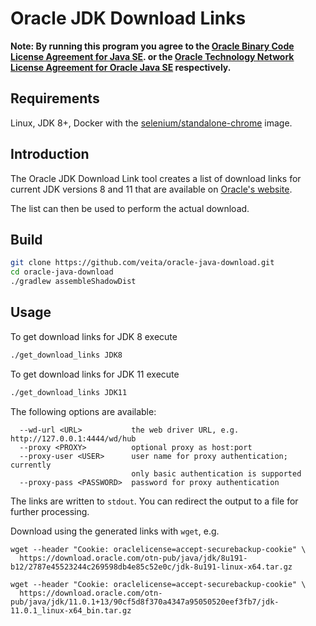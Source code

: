 Oracle JDK Download Links
=========================

**Note: By running this program you agree to the
[Oracle Binary Code License Agreement for Java SE](https://www.oracle.com/technetwork/java/javase/terms/license/index.html).
or the [Oracle Technology Network License Agreement for Oracle Java SE](https://www.oracle.com/technetwork/java/javase/terms/license/javase-license.html)
respectively.**

## Requirements

Linux, JDK 8+, Docker with the
[selenium/standalone-chrome](https://github.com/SeleniumHQ/docker-selenium)
image.


## Introduction

The Oracle JDK Download Link tool creates a list of download links
for current JDK versions 8 and 11 that are available on [Oracle's website](http://www.oracle.com/technetwork/java/javase/downloads/index.html).

The list can then be used to perform the actual download.


## Build

```bash
git clone https://github.com/veita/oracle-java-download.git
cd oracle-java-download
./gradlew assembleShadowDist
```


## Usage

To get download links for JDK 8 execute

```bash
./get_download_links JDK8
```

To get download links for JDK 11 execute

```bash
./get_download_links JDK11
```

The following options are available:

```
  --wd-url <URL>           the web driver URL, e.g. http://127.0.0.1:4444/wd/hub
  --proxy <PROXY>          optional proxy as host:port
  --proxy-user <USER>      user name for proxy authentication; currently
                           only basic authentication is supported
  --proxy-pass <PASSWORD>  password for proxy authentication
```

The links are written to `stdout`. You can redirect the output to a file
for further processing.

Download using the generated links with `wget`, e.g.

```
wget --header "Cookie: oraclelicense=accept-securebackup-cookie" \
  https://download.oracle.com/otn-pub/java/jdk/8u191-b12/2787e45523244c269598db4e85c52e0c/jdk-8u191-linux-x64.tar.gz

wget --header "Cookie: oraclelicense=accept-securebackup-cookie" \
  https://download.oracle.com/otn-pub/java/jdk/11.0.1+13/90cf5d8f370a4347a95050520eef3fb7/jdk-11.0.1_linux-x64_bin.tar.gz
```
